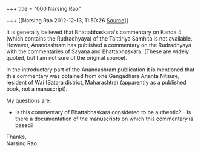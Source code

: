 +++
title = "000 Narsing Rao"

+++
[[Narsing Rao	2012-12-13, 11:50:26 [Source](https://groups.google.com/g/bvparishat/c/ZB34n_Ru0Ms)]]



It is generally believed that Bhattabhaskara's commentary on Kanda 4 (which contains the Rudradhyaya) of the Taittiriya Samhita is not available. However, Anandashram has published a commentary on the Rudradhyaya with the commentaries of Sayana and Bhattabhaskara. (These are widely quoted, but I am not sure of the original source).  
  
In the introductory part of the Anandashram publication it is mentioned that this commentary was obtained from one Gangadhara Ananta Nitsure, resident of Wai (Satara district, Maharashtra) (apparently as a published book, not a manuscript).  
  
My questions are:  

-   Is this commentary of Bhattabhaskara considered to be authentic? -   Is there a documentation of the manuscripts on which this commentary
    is based?

  
Thanks,  
Narsing Rao  

